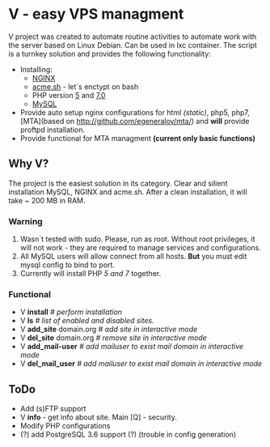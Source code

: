 # V - easy VPS managment

V project was created to automate routine activities to automate work with the server based on Linux Debian. Can be used in lxc container. The script is a turnkey solution and provides the following functionality:

- Installing:
    - [NGINX](https://www.nginx.com)
    - [acme.sh](https://github.com/Neilpang/acme.sh) - let`s enctypt on bash
    - PHP version [5](http://php.net/archive/2017.php#id2017-01-19-3) and [7.0](http://php.net/archive/2017.php#id2017-03-16-1)
    - [MySQL](https://www.mysql.com)
- Provide auto setup nginx configurations for html *(static)*, php5, php7, [MTA](based on http://github.com/egeneralov/mta/) and **will** provide proftpd installation.
- Provide functional for MTA managment **(current only basic functions)**

## Why V?

The project is the easiest solution in its category. Clear and silient installation MySQL, NGINX and acme.sh. After a clean installation, it will take ~ 200 MB in RAM.

### Warning

1. Wasn`t tested with sudo. Please, run as root. Without root privileges, it will not work - they are required to manage services and configurations.
2. All MySQL users will allow connect from all hosts. **But** you must edit mysql config to bind to port.
3. Currently will install PHP *5 and 7* together.

### Functional

- V **install**     *# perform installation*
- V **ls**      *# list of enabled and disabled sites.*
- V **add_site** domain.org       *# add site in interactive mode*
- V **del_site** domain.org       *# remove site in interactive mode*
- V **add_mail-user**       *# add mailuser to exist mail domain in interactive mode*
- V **del_mail_user**       *# add mailuser to exist mail domain in interactive mode*


## ToDo

- Add (s)FTP support
- V **info**    - get info about site. Main [Q] - security.
- Modify PHP configurations
- (?) add PostgreSQL 3.6 support (?) (trouble in config generation)
